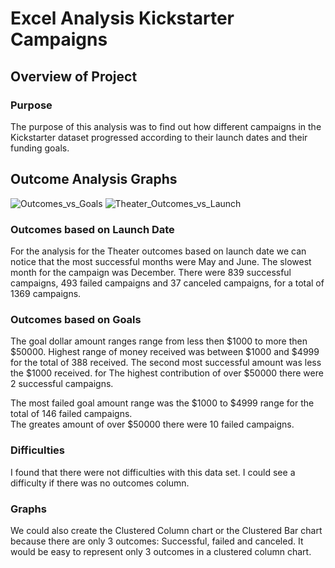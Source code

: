 # Excel Analysis Kickstarter Campaigns 

## Overview of Project

### Purpose
The purpose of this analysis was to find out how different campaigns in the Kickstarter dataset progressed according to their launch dates and their funding goals.

## Outcome Analysis Graphs

![Outcomes_vs_Goals](https://user-images.githubusercontent.com/76173584/103231117-6e5e2c00-490d-11eb-859b-6284339d6c5c.png)
![Theater_Outcomes_vs_Launch](https://user-images.githubusercontent.com/76173584/103231266-c85ef180-490d-11eb-8a2f-5d953734fbec.png)


### Outcomes based on Launch Date
For the analysis for the Theater outcomes based on launch date we can notice that the most successful months were May and June.  The slowest month for the campaign was December. There were 839 successful campaigns, 493 failed campaigns and 37 canceled campaigns, for a total of 1369 campaigns.

### Outcomes based on Goals 
The goal dollar amount ranges range from less then $1000 to more then $50000.
Highest range of money received was between $1000 and $4999 for the total of 388 received.
The second most successful amount was less the $1000 received.
for The highest contribution of over $50000 there were 2 successful campaigns.

The most failed goal amount range was the $1000 to $4999 range for the total of 146 failed campaigns.  
The greates amount of over $50000 there were 10 failed campaigns.  

### Difficulties
I found that there were not difficulties with this data set.  I could see a difficulty if there was no outcomes column.

### Graphs 
We could also create the Clustered Column chart or the Clustered Bar chart because there are only 3 outcomes: Successful, failed and canceled.  It would be easy to represent only 3 outcomes in a clustered column chart.  

